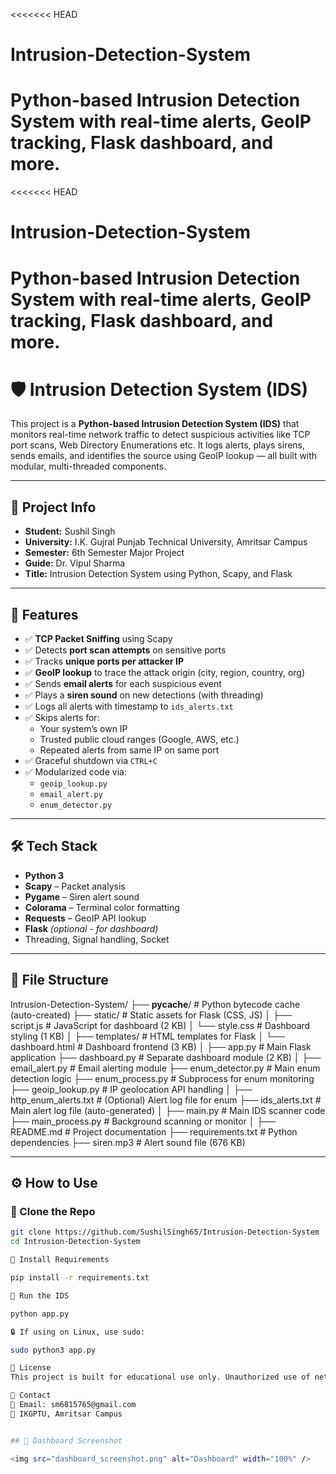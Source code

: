 <<<<<<< HEAD
# Intrusion-Detection-System
Python-based Intrusion Detection System with real-time alerts, GeoIP tracking, Flask dashboard, and more.
=======
<<<<<<< HEAD
# Intrusion-Detection-System
Python-based Intrusion Detection System with real-time alerts, GeoIP tracking, Flask dashboard, and more.
=======
# 🛡️ Intrusion Detection System (IDS)

This project is a **Python-based Intrusion Detection System (IDS)** that monitors real-time network traffic to detect suspicious activities like TCP port scans, Web Directory Enumerations etc. It logs alerts, plays sirens, sends emails, and identifies the source using GeoIP lookup — all built with modular, multi-threaded components.

---

## 📌 Project Info

- **Student:** Sushil Singh  
- **University:** I.K. Gujral Punjab Technical University, Amritsar Campus  
- **Semester:** 6th Semester Major Project  
- **Guide:** Dr. Vipul Sharma  
- **Title:** Intrusion Detection System using Python, Scapy, and Flask

---

## 🚀 Features

- ✅ **TCP Packet Sniffing** using Scapy
- ✅ Detects **port scan attempts** on sensitive ports
- ✅ Tracks **unique ports per attacker IP**
- ✅ **GeoIP lookup** to trace the attack origin (city, region, country, org)
- ✅ Sends **email alerts** for each suspicious event
- ✅ Plays a **siren sound** on new detections (with threading)
- ✅ Logs all alerts with timestamp to `ids_alerts.txt`
- ✅ Skips alerts for:
  - Your system’s own IP
  - Trusted public cloud ranges (Google, AWS, etc.)
  - Repeated alerts from same IP on same port
- ✅ Graceful shutdown via `CTRL+C`
- ✅ Modularized code via:
  - `geoip_lookup.py`
  - `email_alert.py`
  - `enum_detector.py`

---

## 🛠️ Tech Stack

- **Python 3**
- **Scapy** – Packet analysis
- **Pygame** – Siren alert sound
- **Colorama** – Terminal color formatting
- **Requests** – GeoIP API lookup
- **Flask** *(optional - for dashboard)*
- Threading, Signal handling, Socket

---

## 📁 File Structure

Intrusion-Detection-System/
├── __pycache__/                     # Python bytecode cache (auto-created)
├── static/                          # Static assets for Flask (CSS, JS)
│   ├── script.js                    # JavaScript for dashboard (2 KB)
│   └── style.css                    # Dashboard styling (1 KB)
│
├── templates/                       # HTML templates for Flask
│   └── dashboard.html               # Dashboard frontend (3 KB)
│
├── app.py                           # Main Flask application
├── dashboard.py                     # Separate dashboard module (2 KB)
│
├── email_alert.py                   # Email alerting module
├── enum_detector.py                 # Main enum detection logic
├── enum_process.py                  # Subprocess for enum monitoring
├── geoip_lookup.py                  # IP geolocation API handling
│
├── http_enum_alerts.txt            # (Optional) Alert log file for enum
├── ids_alerts.txt                  # Main alert log file (auto-generated)
│
├── main.py                          # Main IDS scanner code
├── main_process.py                  # Background scanning or monitor
│
├── README.md                        # Project documentation
├── requirements.txt                 # Python dependencies
├── siren.mp3                        # Alert sound file (676 KB)



---

## ⚙️ How to Use

### 🔹 Clone the Repo

```bash
git clone https://github.com/SushilSingh65/Intrusion-Detection-System
cd Intrusion-Detection-System

🔹 Install Requirements

pip install -r requirements.txt

🔹 Run the IDS

python app.py

🔒 If using on Linux, use sudo:

sudo python3 app.py

📜 License
This project is built for educational use only. Unauthorized use of network monitoring or scanning may be illegal. Always take permission before testing on any network.

👤 Contact
📧 Email: sm6815765@gmail.com 
📍 IKGPTU, Amritsar Campus


## 📸 Dashboard Screenshot

<img src="dashboard_screenshot.png" alt="Dashboard" width="100%" />
